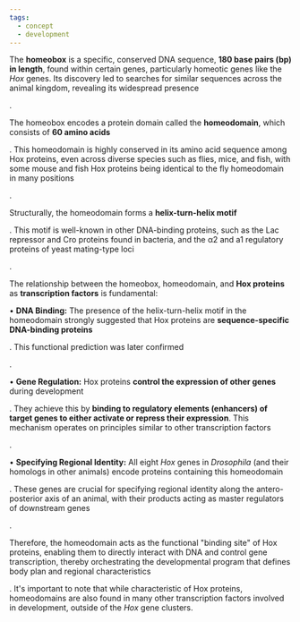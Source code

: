 ```yaml
---
tags:
  - concept
  - development
---
```

The **homeobox** is a specific, conserved DNA sequence, **180 base pairs (bp) in length**, found within certain genes, particularly homeotic genes like the _Hox_ genes. Its discovery led to searches for similar sequences across the animal kingdom, revealing its widespread presence

.

The homeobox encodes a protein domain called the **homeodomain**, which consists of **60 amino acids**

. This homeodomain is highly conserved in its amino acid sequence among Hox proteins, even across diverse species such as flies, mice, and fish, with some mouse and fish Hox proteins being identical to the fly homeodomain in many positions

.

Structurally, the homeodomain forms a **helix-turn-helix motif**

. This motif is well-known in other DNA-binding proteins, such as the Lac repressor and Cro proteins found in bacteria, and the α2 and a1 regulatory proteins of yeast mating-type loci

.

The relationship between the homeobox, homeodomain, and **Hox proteins** as **transcription factors** is fundamental:

• **DNA Binding:** The presence of the helix-turn-helix motif in the homeodomain strongly suggested that Hox proteins are **sequence-specific DNA-binding proteins**

. This functional prediction was later confirmed

.

• **Gene Regulation:** Hox proteins **control the expression of other genes** during development

. They achieve this by **binding to regulatory elements (enhancers) of target genes to either activate or repress their expression**. This mechanism operates on principles similar to other transcription factors

.

• **Specifying Regional Identity:** All eight _Hox_ genes in _Drosophila_ (and their homologs in other animals) encode proteins containing this homeodomain

. These genes are crucial for specifying regional identity along the antero-posterior axis of an animal, with their products acting as master regulators of downstream genes

.

Therefore, the homeodomain acts as the functional "binding site" of Hox proteins, enabling them to directly interact with DNA and control gene transcription, thereby orchestrating the developmental program that defines body plan and regional characteristics

. It's important to note that while characteristic of Hox proteins, homeodomains are also found in many other transcription factors involved in development, outside of the _Hox_ gene clusters.